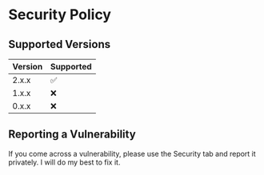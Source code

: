 # Security Policy

## Supported Versions
| Version | Supported          |
| ------- | ------------------ |
| 2.x.x   | :white_check_mark: |
| 1.x.x   | :x: |
| 0.x.x   | :x: |

## Reporting a Vulnerability

If you come across a vulnerability, please use the Security tab and report it privately. I will do my best to fix it.
